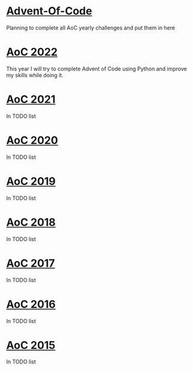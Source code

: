 # [Advent-Of-Code](https://adventofcode.com/)
Planning to complete all AoC yearly challenges and put them in here

# [AoC 2022](https://github.com/MantasSilanskas/Advent-Of-Code-2022)

This year I will try to complete Advent of Code using Python and improve my skills while doing it.

# [AoC 2021](https://github.com/MantasSilanskas/Advent-Of-Code-2021)

In TODO list

# [AoC 2020](https://github.com/MantasSilanskas/Advent-Of-Code-2020)

In TODO list

# [AoC 2019](https://github.com/MantasSilanskas/Advent-Of-Code-2019)

In TODO list

# [AoC 2018](https://github.com/MantasSilanskas/Advent-Of-Code-2018)

In TODO list

# [AoC 2017](https://github.com/MantasSilanskas/Advent-Of-Code-2017)

In TODO list

# [AoC 2016](https://github.com/MantasSilanskas/Advent-Of-Code-2016)

In TODO list

# [AoC 2015](https://github.com/MantasSilanskas/Advent-Of-Code-2015)

In TODO list

